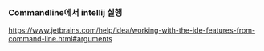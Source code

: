 ### Commandline에서 intellij 실행
https://www.jetbrains.com/help/idea/working-with-the-ide-features-from-command-line.html#arguments
